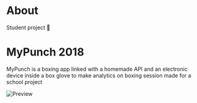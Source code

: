 # About

Student project 🏫

# MyPunch 2018

MyPunch is a boxing app linked with a homemade API and an electronic device inside a box glove to make analytics on boxing session
made for a school project


![Preview](https://i.ibb.co/jTbSybv/Capture-d-e-cran-2024-01-23-a-23-01-50.png)
